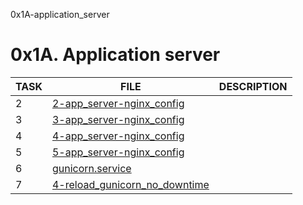0x1A-application_server

# 0x1A. Application server

| TASK | FILE                                                             | DESCRIPTION |
| ---- | --------------------------------------------------------         | ----------- |
| 2    | [2-app_server-nginx_config](./2-app_server-nginx_config)         |             |
| 3    | [3-app_server-nginx_config](./3-app_server-nginx_config)         |             |
| 4    | [4-app_server-nginx_config](./4-app_server-nginx_config)         |             |
| 5    | [5-app_server-nginx_config](./5-app_server-nginx_config)         |             |
| 6    | [gunicorn.service](./gunicorn.service)                           |             |
| 7    | [4-reload_gunicorn_no_downtime](./4-reload_gunicorn_no_downtime) |             |
